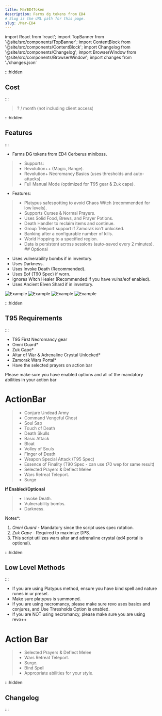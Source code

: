 ```yaml
---
title: MarED4Token
description: Farms dg tokens from ED4
# Slug is the URL path for this page.
slug: /Mar-ED4
---
```


import React from 'react';
import TopBanner from '@site/src/components/TopBanner';
import ContentBlock from '@site/src/components/ContentBlock';
import Changelog from '@site/src/components/Changelog';
import BrowserWindow from '@site/src/components/BrowserWindow';
import changes from './changes.json'

<TopBanner title="MarED4" version="v1.0.0" author="MaryamK" offical="SCRIPT" skill="Necromancy">
</TopBanner>

:::hidden

## Cost

:::

<ContentBlock title="Cost">

> ? / month (not including client access)

</ContentBlock>

:::hidden

## Features

:::

<ContentBlock title="Features">

- Farms DG tokens from ED4 Cerberus miniboss.
> - Supports:
> - Revolution++ (Magic, Range).
> - Revolution+ Necromancy Basics (uses thresholds and auto-attacks).
> - Full Manual Mode (optimized for T95 gear & Zuk cape).
- Features:
> - Platypus safespotting to avoid Chaos Witch (recommended for low levels).
> - Supports Curses & Normal Prayers.
> - Uses Solid Food, Brews, and Prayer Potions.
> - Death Handler to reclaim items and continue.
> - Group Teleport support if Zamorak isn't unlocked.
> - Banking after a configurable number of kills.
> - World Hopping to a specified region.
> - Data is persistent across sessions (auto-saved every 2 minutes).
    ## Optional
- Uses vulnerability bombs if in inventory.
- Uses Darkness.
- Uses Invoke Death (Recommended).
- Uses Eof (T90 Spec) if worn.
- Ignores Witch Healer (Recommended if you have vulns/eof enabled).
- Uses Ancient Elven Shard if in inventory.

![Example](01Ed4Token.png)
![Example](02Ed4Token.png)
![Example](03Ed4Token.png)
![Example](04Ed4Token.png)

</ContentBlock>

:::hidden

## T95 Requirements

:::
<ContentBlock title="T95 Requirements">

- T95 First Necromancy gear
- Omni Guard*
- Zuk Cape*
- Altar of War & Adrenaline Crystal Unlocked*
- Zamorak Wars Portal*
- Have the selected prayers on action bar

Please make sure you have enabled options and all of the mandatory abilities in your action bar

# ActionBar
> - Conjure Undead Army 
> - Command Vengeful Ghost
> - Soul Sap
> - Touch of Death
> - Death Skulls
> - Basic Attack
> - Bloat
> - Volley of Souls
> - Finger of Death
> - Weapon Special Attack (T95 Spec)
> - Essence of Finality (T90 Spec - can use t70 wep for same result)
> - Selected Prayers & Deflect Melee
> - Wars Retreat Teleport.
> - Surge

**If Enabled/Optional**
> - Invoke Death.
> - Vulnerability bombs.
> - Darkness.

Notes*: 
1. *Omni Guard* - Mandatory since the script uses spec rotation.
2. *Zuk Cape* - Required to maximize DPS.
3. This script utilizes wars altar and adrenaline crystal (ed4 portal is optional).

</ContentBlock>

:::hidden

## Low Level Methods

:::
<ContentBlock title="Low Level">

- If you are using Platypus method, ensure you have bind spell and nature runes in ur preset.
- Make sure platypus is summoned.
- If you are using necromancy, please make sure revo uses basics and conjures, and Use Thresholds Option is enabled.
- If you are NOT using necromancy, please make sure you are using revo++

# Action Bar
> - Selected Prayers & Deflect Melee
> - Wars Retreat Teleport.
> - Surge.
> - Bind Spell
> - Appropriate abilities for your style.

</ContentBlock>

:::hidden

## Changelog

:::

<Changelog changes={changes}>

</Changelog>
